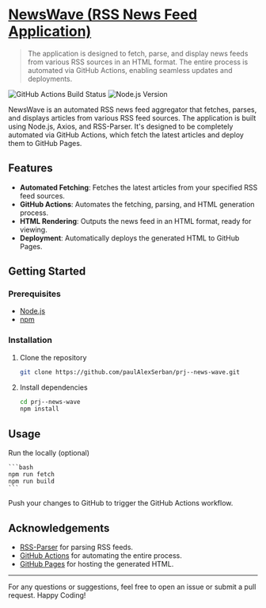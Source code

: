 # [NewsWave (RSS News Feed Application)](https://paulalexserban.github.io/prj--news-wave/)

> The application is designed to fetch, parse, and display news feeds from various RSS sources in an HTML format. The entire process is automated via GitHub Actions, enabling seamless updates and deployments.

![GitHub Actions Build Status](https://github.com/paulAlexSerban/prj--news-wave/actions/workflows/main.yml/badge.svg) ![Node.js Version](https://img.shields.io/badge/node-%3E%3D%2018.17.1-brightgreen)

NewsWave is an automated RSS news feed aggregator that fetches, parses, and displays articles from various RSS feed sources. The application is built using Node.js, Axios, and RSS-Parser. It's designed to be completely automated via GitHub Actions, which fetch the latest articles and deploy them to GitHub Pages.

## Features

-   **Automated Fetching**: Fetches the latest articles from your specified RSS feed sources.
-   **GitHub Actions**: Automates the fetching, parsing, and HTML generation process.
-   **HTML Rendering**: Outputs the news feed in an HTML format, ready for viewing.
-   **Deployment**: Automatically deploys the generated HTML to GitHub Pages.

## Getting Started

### Prerequisites

-   [Node.js](https://nodejs.org/)
-   [npm](https://www.npmjs.com/)

### Installation

1. Clone the repository

    ```bash
    git clone https://github.com/paulAlexSerban/prj--news-wave.git
    ```

2. Install dependencies
    ```bash
    cd prj--news-wave
    npm install
    ```

## Usage

Run the locally (optional)

    ```bash
    npm run fetch
    npm run build
    ```
Push your changes to GitHub to trigger the GitHub Actions workflow.

## Acknowledgements

-   [RSS-Parser](https://github.com/rbren/rss-parser) for parsing RSS feeds.
-   [GitHub Actions](https://github.com/features/actions) for automating the entire process.
-   [GitHub Pages](https://pages.github.com/) for hosting the generated HTML.

---

For any questions or suggestions, feel free to open an issue or submit a pull request. Happy Coding!
